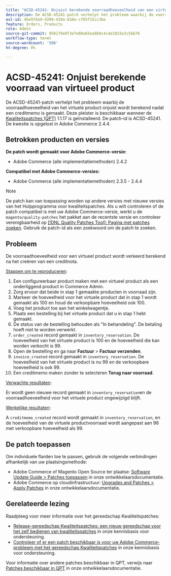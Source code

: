 ```yaml
---
title: "ACSD-45241: Onjuist berekende voorraadhoeveelheid van een virtueel product"
description: De ACSD-45241-patch verhelpt het probleem waarbij de voorraadhoeveelheid van het virtuele product onjuist wordt berekend nadat een creditmemo is gemaakt. Deze patch is beschikbaar wanneer [Quality Patches Tool (QPT)] (/help/announcements/adobe-commerce-announcements/magento-quality-patches-released-new-tool-to-self-serve-quality-patches.md) 1.1.17 is geïnstalleerd. De patch-id is ACSD-45241. De kwestie is opgelost in Adobe Commerce 2.4.4.
exl-id: 4be97da9-d399-419a-816e-cf65f15cc3be
feature: Orders, Products
role: Admin
source-git-commit: 958179e0f3efe08e65ea8b0c4c4e1015e3c5bb76
workflow-type: tm+mt
source-wordcount: '508'
ht-degree: 0%

---
```


# ACSD-45241: Onjuist berekende voorraad van virtueel product

De ACSD-45241-patch verhelpt het probleem waarbij de voorraadhoeveelheid van het virtuele product onjuist wordt berekend nadat een creditmemo is gemaakt. Deze pleister is beschikbaar wanneer de [Kwaliteitspatches (QPT)](/help/announcements/adobe-commerce-announcements/magento-quality-patches-released-new-tool-to-self-serve-quality-patches.md) 1.1.17 is geïnstalleerd. De patch-id is ACSD-45241. De kwestie is opgelost in Adobe Commerce 2.4.4.

## Betrokken producten en versies

**De patch wordt gemaakt voor Adobe Commerce-versie:**

* Adobe Commerce (alle implementatiemethoden) 2.4.2

**Compatibel met Adobe Commerce-versies:**

* Adobe Commerce (alle implementatiemethoden) 2.3.5 - 2.4.4

>[!NOTE]
>
>De patch kan van toepassing worden op andere versies met nieuwe versies van het Hulpprogramma voor kwaliteitspatches. Als u wilt controleren of de patch compatibel is met uw Adobe Commerce-versie, werkt u de `magento/quality-patches` het pakket aan de recentste versie en controleer verenigbaarheid op [[!DNL Quality Patches Tool]: Pagina met patches zoeken](https://devdocs.magento.com/quality-patches/tool.html#patch-grid). Gebruik de patch-id als een zoekwoord om de patch te zoeken.

## Probleem

De voorraadhoeveelheid voor een virtueel product wordt verkeerd berekend na het creëren van een creditnota.

<u>Stappen om te reproduceren</u>:

1. Een configureerbaar product maken met een virtueel product als een onderliggend product in Commerce Admin.
1. Zorg ervoor dat beide in stap 1 gemaakte producten in voorraad zijn.
1. Markeer de hoeveelheid voor het virtuele product dat in stap 1 wordt gemaakt als 100 en houd de verkoopbare hoeveelheid ook 100.
1. Voeg het product toe aan het winkelwagentje.
1. Plaats een bestelling bij het virtuele product dat u in stap 1 hebt gemaakt.
1. De status van de bestelling behouden als &quot;In behandeling&quot;. De betaling hoeft niet te worden verwerkt.
1. `order_created` record gemaakt in `inventory_reservation`. De hoeveelheid van het virtuele product is 100 en de hoeveelheid die kan worden verkocht is 99.
1. Open de bestelling en ga naar **Factuur** > **Factuur verzenden**.
1. `invoice_created` record gemaakt in `inventory_reservation`. De hoeveelheid van het virtuele product is nu 99 en de verkoopbare hoeveelheid is ook 99.
1. Een creditmemo maken zonder te selecteren **Terug naar voorraad**.

<u>Verwachte resultaten</u>:

Er wordt geen nieuwe record gemaakt in `inventory_reservation`en de voorraadhoeveelheid voor het virtuele product ongewijzigd blijft.

<u>Werkelijke resultaten</u>:

A `creditmemo_created` record wordt gemaakt in `inventory_reservation`, en de hoeveelheid van de virtuele productvoorraad wordt aangepast aan 98 met verkoopbare hoeveelheid als 99.

## De patch toepassen

Om individuele flarden toe te passen, gebruik de volgende verbindingen afhankelijk van uw plaatsingsmethode:

* Adobe Commerce of Magento Open Source ter plaatse: [Software Update Guide > Patches toepassen](https://devdocs.magento.com/guides/v2.4/comp-mgr/patching/mqp.html) in onze ontwikkelaarsdocumentatie.
* Adobe Commerce op cloudinfrastructuur: [Upgrades and Patches > Apply Patches](https://devdocs.magento.com/cloud/project/project-patch.html) in onze ontwikkelaarsdocumentatie.

## Gerelateerde lezing

Raadpleeg voor meer informatie over het gereedschap Kwaliteitspatches:

* [Release-gereedschap Kwaliteitspatches: een nieuw gereedschap voor het zelf bedienen van kwaliteitspatches](/help/announcements/adobe-commerce-announcements/magento-quality-patches-released-new-tool-to-self-serve-quality-patches.md) in onze kennisbasis voor ondersteuning.
* [Controleer of er een patch beschikbaar is voor uw Adobe Commerce-probleem met het gereedschap Kwaliteitspatches](/help/support-tools/patches-available-in-qpt-tool/check-patch-for-magento-issue-with-magento-quality-patches.md) in onze kennisbasis voor ondersteuning.

Voor informatie over andere patches beschikbaar in QPT, verwijs naar [Patches beschikbaar in QPT](https://devdocs.magento.com/quality-patches/tool.html#patch-grid) in onze ontwikkelaarsdocumentatie.
